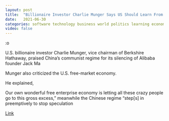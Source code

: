 ```yaml
---
layout: post
title:  "Billionaire Investor Charlie Munger Says US Should Learn From China's Authoritarianism"
date:   2021-06-30
categories: software technology business world politics learning economics
video: false
---
```


:o 

U.S. billionaire investor Charlie Munger, vice chairman of Berkshire Hathaway, praised China’s communist regime for its silencing of Alibaba founder Jack Ma

Munger also criticized the U.S. free-market economy.

He explained,

Our own wonderful free enterprise economy is letting all these crazy people go to this gross excess,” meanwhile the Chinese regime “step[s] in preemptively to stop speculation

[Link](//www.zerohedge.com/geopolitical/billionaire-investor-charlie-munger-says-us-should-learn-chinas-authoritarianism)

